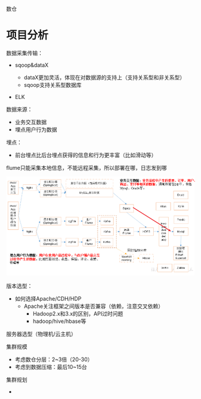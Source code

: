 数仓

# 项目分析

数据采集传输：

+ sqoop&dataX
  + dataX更加灵活，体现在对数据源的支持上（支持关系型和非关系型）
  + sqoop支持关系型数据库

+ ELK

数据来源：

+ 业务交互数据
+ 埋点用户行为数据

埋点：

+ 前台埋点比后台埋点获得的信息和行为更丰富（比如滑动等）

flume只能采集本地信息，不能远程采集，所以部署在哪，日志发到哪

![image-20210421152533887](01_%E6%95%B0%E4%BB%93.assets/image-20210421152533887.png)

版本选型：

+ 如何选择Apache/CDH/HDP
  + Apache关注框架之间版本是否兼容（依赖，注意交叉依赖）
    + Hadoop2.x和3.x的区别，API过时问题
    + hadoop/hive/hbase等

服务器选型（物理机/云主机）

集群规模

+ 考虑数仓分层：2~3倍（20-30）
+ 考虑到数据压缩：最后10~15台

集群规划

+ 